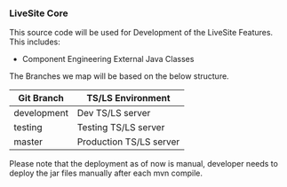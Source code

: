 ### LiveSite Core

This source code will be used for Development of the LiveSite Features. This includes:

- Component Engineering External Java Classes

The Branches we map will be based on the below structure.

Git Branch | TS/LS Environment
-- | --
development | Dev TS/LS server
testing | Testing TS/LS server
master | Production TS/LS server

Please note that the deployment as of now is manual, developer needs to deploy the jar files manually after each mvn compile.
